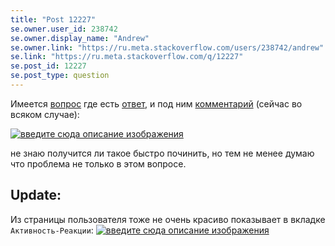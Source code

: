 ```yaml
---
title: "Post 12227"
se.owner.user_id: 238742
se.owner.display_name: "Andrew"
se.owner.link: "https://ru.meta.stackoverflow.com/users/238742/andrew"
se.link: "https://ru.meta.stackoverflow.com/q/12227"
se.post_id: 12227
se.post_type: question
---
```

<p>Имеется <a href="https://ru.stackoverflow.com/questions/1470477/%D0%BF%D0%BE%D0%BB%D1%83%D1%87%D0%B5%D0%BD%D0%B8%D0%B5-cookies-jsoup">вопрос</a> где есть <a href="https://ru.stackoverflow.com/a/1470546/238742">ответ</a>, и под ним <a href="https://ru.stackoverflow.com/questions/1470477/%D0%BF%D0%BE%D0%BB%D1%83%D1%87%D0%B5%D0%BD%D0%B8%D0%B5-cookies-jsoup/1470546?noredirect=1#comment2632458_1470546">комментарий</a> (сейчас во всяком случае):</p>
<p><a href="https://i.stack.imgur.com/U1nmA.png" rel="nofollow noreferrer"><img src="https://i.stack.imgur.com/U1nmA.png" alt="введите сюда описание изображения" /></a></p>
<p>не знаю получится ли такое быстро починить, но тем не менее думаю что проблема не только в этом вопросе.</p>
<h2>Update:</h2>
<p>Из страницы пользователя тоже не очень красиво показывает в вкладке <code>Активность-Реакции</code>:
<a href="https://i.stack.imgur.com/rz8Zj.png" rel="nofollow noreferrer"><img src="https://i.stack.imgur.com/rz8Zj.png" alt="введите сюда описание изображения" /></a></p>
